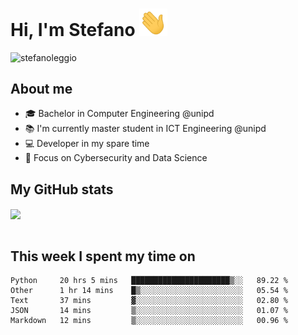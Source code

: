 # Hi, I'm Stefano <img src="https://raw.githubusercontent.com/stefanoleggio/stefanoleggio/main/images/wave.gif" width="45px">

<p align="left"> <img src="https://komarev.com/ghpvc/?username=stefanoleggio&label=Views&color=blue&style=plastic" alt="stefanoleggio" /></p>

## About me
- 🎓 Bachelor in Computer Engineering @unipd
- 📚 I'm currently master student in ICT Engineering @unipd
- 💻 Developer in my spare time
- 🎯 Focus on Cybersecurity and Data Science


## My GitHub stats

<a href="https://github.com/anuraghazra/github-readme-stats" >
  <img align="center" src="https://github-readme-stats.vercel.app/api/top-langs/?username=stefanoleggio&langs_count=10&hide=html,blade&layout=compact&count_private=true&theme=swift" />
</a>
</br>
</br>

## This week I spent my time on


<!--START_SECTION:waka-->
```text
Python     20 hrs 5 mins   ██████████████████████▒░░   89.22 % 
Other      1 hr 14 mins    █▒░░░░░░░░░░░░░░░░░░░░░░░   05.54 % 
Text       37 mins         ▓░░░░░░░░░░░░░░░░░░░░░░░░   02.80 % 
JSON       14 mins         ▒░░░░░░░░░░░░░░░░░░░░░░░░   01.07 % 
Markdown   12 mins         ▒░░░░░░░░░░░░░░░░░░░░░░░░   00.96 % 
```
<!--END_SECTION:waka-->

